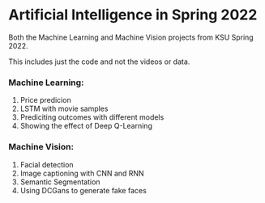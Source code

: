 # Artificial Intelligence in Spring 2022
Both the Machine Learning and Machine Vision projects from KSU Spring 2022.

This includes just the code and not the videos or data.

### Machine Learning:
1. Price predicion
2. LSTM with movie samples
3. Prediciting outcomes with different models
4. Showing the effect of Deep Q-Learning

### Machine Vision:
1. Facial detection
2. Image captioning with CNN and RNN
3. Semantic Segmentation
4. Using DCGans to generate fake faces
